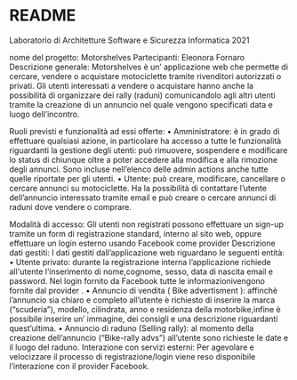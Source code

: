 # README
Laboratorio di Architetture Software e Sicurezza Informatica 2021 

nome del progetto: Motorshelves
Partecipanti: Eleonora Fornaro 
Descrizione generale:
Motorshelves è un’ applicazione web che permette di cercare, vendere o acquistare motociclette tramite
rivenditori autorizzati o privati. Gli utenti interessati a vendere o acquistare hanno anche la possibilità
di organizzare dei rally (raduni) comunicandolo agli altri utenti tramite la creazione di un annuncio nel
quale vengono specificati data e luogo dell’incontro.

Ruoli previsti e funzionalità ad essi offerte:
• Amministratore: è in grado di effettuare qualsiasi azione, in particolare ha accesso a tutte le
funzionalità riguardanti la gestione degli utenti: può rimuovere, sospendere e modificare lo
status di chiunque oltre a poter accedere alla modifica e alla rimozione degli annunci.
Sono incluse nell’elenco delle admin actions anche tutte quelle riportate per gli utenti.
• Utente: può creare, modificare, cancellare o cercare annunci su motociclette.
Ha la possibilità di contattare l’utente dell’annuncio interessato tramite email
e può creare o cercare annunci di raduni dove vendere o comprare.

Modalità di accesso:
Gli utenti non registrati possono effettuare un sign-up tramite un form di registrazione standard, interno
al sito web, oppure effettuare un login esterno usando Facebook come provider
Descrizione dati gestiti:
I dati gestiti dall’applicazione web riguardano le seguenti entità:
• Utente privato: durante la registrazione interna l’applicazione richiede all'utente l’inserimento
di nome,cognome, sesso, data di nascita email e password.
Nel login fornito da Facebook tutte le informazionivengono fornite dal
provider .
• Annuncio di vendita ( Bike advertisment ): affinchè l’annuncio sia chiaro e completo all’utente
è richiesto di inserire la marca (“scuderia”), modello, cilindrata, anno e
residenza della motorbike,infine è possibile inserire un’ immagine, dei consigli e
una descrizione riguardanti quest’ultima.
• Annuncio di raduno (Selling rally): al momento della creazione dell’annuncio (“Bike-rally
advs”) all’utente sono richieste le date e il luogo del raduno.
Interazione con servizi esterni:
Per agevolare e velocizzare il processo di registrazione/login viene reso disponibile l’interazione con il
provider Facebook.
